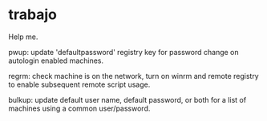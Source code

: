 # trabajo
Help me.

pwup: update 'defaultpassword' registry key for password change on autologin enabled machines.

regrm: check machine is on the network, turn on winrm and remote registry to enable subsequent remote script usage.

bulkup: update default user name, default password, or both for a list of machines using a common user/password. 
